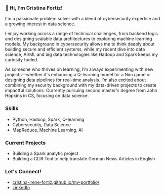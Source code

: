### 👋 Hi, I’m Cristina Fortiz!

I'm a passionate problem solver with a blend of cybersecurity expertise and a growing interest in data science.

I enjoy working across a range of technical challenges, from backend logic and designing scalable data architectures to exploring machine learning models. My background in cybersecurity allows me to think deeply about building secure and efficient systems, while my recent dive into data science, AI/ML and big data technologies like Hadoop and Spark keeps my curiosity fueled.

As someone who thrives on learning, I’m always experimenting with new projects—whether it's enhancing a Q-learning model for a Nim game or designing data pipelines for real-time analysis. I’m also excited about combining my security background with my data-driven projects to create impactful solutions. Currently pursuing second master's degree from John Hopkins in CS, focusing on data science.

### Skills
- Python, Hadoop, Spark, Q-learning
- Cybersecurity, Data Science
- MapReduce, Machine Learning, AI

### Current Projects
- Building a Spark analytic project
- Building a CLIR Tool to help translate German News Articles in English

### Let's Connect!
- [cristina-irene-fortiz.github.io/my-portfolio/](cristina-irene-fortiz.github.io/my-portfolio/)
- [LinkedIn](https://linkedin.com/in/cristinafortiz)
